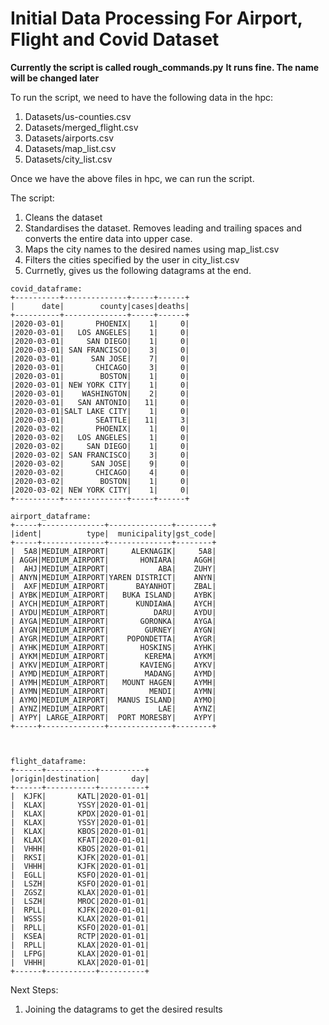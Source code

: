 # Initial Data Processing For Airport, Flight and Covid Dataset #

**Currently the script is called rough_commands.py**
**It runs fine. The name will be changed later**

To run the script, we need to have the following data in the hpc:
1. Datasets/us-counties.csv 
2. Datasets/merged_flight.csv
3. Datasets/airports.csv
4. Datasets/map_list.csv
5. Datasets/city_list.csv

Once we have the above files in hpc, we can run the script.

The script:
1. Cleans the dataset
2. Standardises the dataset. Removes leading and trailing spaces and converts the entire data into upper case.
2. Maps the city names to the desired names using map_list.csv
3. Filters the cities specified by the user in city_list.csv
4. Currnetly, gives us the following datagrams at the end.

```
covid_dataframe:
+----------+--------------+-----+------+
|      date|        county|cases|deaths|
+----------+--------------+-----+------+
|2020-03-01|       PHOENIX|    1|     0|
|2020-03-01|   LOS ANGELES|    1|     0|
|2020-03-01|     SAN DIEGO|    1|     0|
|2020-03-01| SAN FRANCISCO|    3|     0|
|2020-03-01|      SAN JOSE|    7|     0|
|2020-03-01|       CHICAGO|    3|     0|
|2020-03-01|        BOSTON|    1|     0|
|2020-03-01| NEW YORK CITY|    1|     0|
|2020-03-01|    WASHINGTON|    2|     0|
|2020-03-01|   SAN ANTONIO|   11|     0|
|2020-03-01|SALT LAKE CITY|    1|     0|
|2020-03-01|       SEATTLE|   11|     3|
|2020-03-02|       PHOENIX|    1|     0|
|2020-03-02|   LOS ANGELES|    1|     0|
|2020-03-02|     SAN DIEGO|    1|     0|
|2020-03-02| SAN FRANCISCO|    3|     0|
|2020-03-02|      SAN JOSE|    9|     0|
|2020-03-02|       CHICAGO|    4|     0|
|2020-03-02|        BOSTON|    1|     0|
|2020-03-02| NEW YORK CITY|    1|     0|
+----------+--------------+-----+------+

airport_dataframe:
+-----+--------------+--------------+--------+
|ident|          type|  municipality|gst_code|
+-----+--------------+--------------+--------+
|  5A8|MEDIUM_AIRPORT|     ALEKNAGIK|     5A8|
| AGGH|MEDIUM_AIRPORT|       HONIARA|    AGGH|
|  AHJ|MEDIUM_AIRPORT|           ABA|    ZUHY|
| ANYN|MEDIUM_AIRPORT|YAREN DISTRICT|    ANYN|
|  AXF|MEDIUM_AIRPORT|      BAYANHOT|    ZBAL|
| AYBK|MEDIUM_AIRPORT|   BUKA ISLAND|    AYBK|
| AYCH|MEDIUM_AIRPORT|      KUNDIAWA|    AYCH|
| AYDU|MEDIUM_AIRPORT|          DARU|    AYDU|
| AYGA|MEDIUM_AIRPORT|       GORONKA|    AYGA|
| AYGN|MEDIUM_AIRPORT|        GURNEY|    AYGN|
| AYGR|MEDIUM_AIRPORT|    POPONDETTA|    AYGR|
| AYHK|MEDIUM_AIRPORT|       HOSKINS|    AYHK|
| AYKM|MEDIUM_AIRPORT|        KEREMA|    AYKM|
| AYKV|MEDIUM_AIRPORT|       KAVIENG|    AYKV|
| AYMD|MEDIUM_AIRPORT|        MADANG|    AYMD|
| AYMH|MEDIUM_AIRPORT|   MOUNT HAGEN|    AYMH|
| AYMN|MEDIUM_AIRPORT|         MENDI|    AYMN|
| AYMO|MEDIUM_AIRPORT|  MANUS ISLAND|    AYMO|
| AYNZ|MEDIUM_AIRPORT|           LAE|    AYNZ|
| AYPY| LARGE_AIRPORT|  PORT MORESBY|    AYPY|
+-----+--------------+--------------+--------+



flight_dataframe:
+------+-----------+----------+
|origin|destination|       day|
+------+-----------+----------+
|  KJFK|       KATL|2020-01-01|
|  KLAX|       YSSY|2020-01-01|
|  KLAX|       KPDX|2020-01-01|
|  KLAX|       YSSY|2020-01-01|
|  KLAX|       KBOS|2020-01-01|
|  KLAX|       KFAT|2020-01-01|
|  VHHH|       KBOS|2020-01-01|
|  RKSI|       KJFK|2020-01-01|
|  VHHH|       KJFK|2020-01-01|
|  EGLL|       KSFO|2020-01-01|
|  LSZH|       KSFO|2020-01-01|
|  ZGSZ|       KLAX|2020-01-01|
|  LSZH|       MROC|2020-01-01|
|  RPLL|       KJFK|2020-01-01|
|  WSSS|       KLAX|2020-01-01|
|  RPLL|       KSFO|2020-01-01|
|  KSEA|       RCTP|2020-01-01|
|  RPLL|       KLAX|2020-01-01|
|  LFPG|       KLAX|2020-01-01|
|  VHHH|       KLAX|2020-01-01|
+------+-----------+----------+
```

Next Steps:
1. Joining the datagrams to get the desired results
